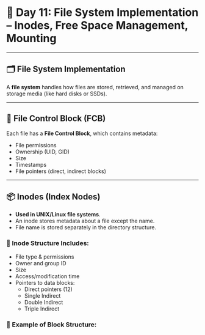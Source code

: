 # 📘 Day 11: File System Implementation – Inodes, Free Space Management, Mounting

---

## 🗂️ File System Implementation

A **file system** handles how files are stored, retrieved, and managed on storage media (like hard disks or SSDs).

---

## 🔸 File Control Block (FCB)

Each file has a **File Control Block**, which contains metadata:

- File permissions
- Ownership (UID, GID)
- Size
- Timestamps
- File pointers (direct, indirect blocks)

---

## 📦 Inodes (Index Nodes)

- **Used in UNIX/Linux file systems**.
- An inode stores metadata about a file except the name.
- File name is stored separately in the directory structure.

### 🔹 Inode Structure Includes:

- File type & permissions
- Owner and group ID
- Size
- Access/modification time
- Pointers to data blocks:
  - Direct pointers (12)
  - Single Indirect
  - Double Indirect
  - Triple Indirect

### 🔹 Example of Block Structure:
